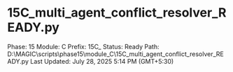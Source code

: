 # 15C_multi_agent_conflict_resolver_READY.py

Phase: 15
Module: C
Prefix: 15C_
Status: Ready
Path: D:\MAGIC\scripts\phase15\module_C\15C_multi_agent_conflict_resolver_READY.py
Last Updated: July 28, 2025 5:14 PM (GMT+5:30)